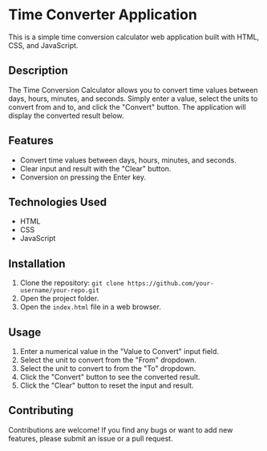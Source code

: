 # Time Converter Application

This is a simple time conversion calculator web application built with HTML, CSS, and JavaScript.

## Description

The Time Conversion Calculator allows you to convert time values between days, hours, minutes, and seconds. Simply enter a value, select the units to convert from and to, and click the "Convert" button. The application will display the converted result below.

## Features

- Convert time values between days, hours, minutes, and seconds.
- Clear input and result with the "Clear" button.
- Conversion on pressing the Enter key.

## Technologies Used

- HTML
- CSS
- JavaScript

## Installation

1. Clone the repository: `git clone https://github.com/your-username/your-repo.git`
2. Open the project folder.
3. Open the `index.html` file in a web browser.

## Usage

1. Enter a numerical value in the "Value to Convert" input field.
2. Select the unit to convert from the "From" dropdown.
3. Select the unit to convert to from the "To" dropdown.
4. Click the "Convert" button to see the converted result.
5. Click the "Clear" button to reset the input and result.

## Contributing

Contributions are welcome! If you find any bugs or want to add new features, please submit an issue or a pull request.
